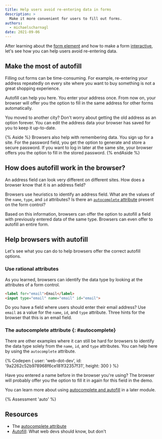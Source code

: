 ```yaml
---
title: Help users avoid re-entering data in forms
description: >
  Make it more convenient for users to fill out forms.
authors:
  - michaelscharnagl
date: 2021-09-06
---
```


After learning about the
[form element](/learn/forms/form-element) and how to make a form
[interactive](/learn/forms/form-fields),
let's see how you can help users avoid re-entering data.

## Make the most of autofill

Filling out forms can be time-consuming.
For example, re-entering your address repeatedly on every site where you want to buy something is not a great shopping experience.

Autofill can help you here.
You enter your address once.
From now on, your browser will offer you the option to fill in the same address for other forms automatically.

You moved to another city?
Don't worry about getting the old address as an option forever.
You can edit the address data your browser has saved for you to keep it up-to-date.

{% Aside %}
Browsers also help with remembering data. You sign up for a site.
For the password field, you get the option to generate and store a secure password.
If you want to log in later at the same site, your browser offers you the option to fill in the stored password.
{% endAside %}

## How does autofill work in the browser?

An address field can look very different on different sites.
How does a browser know that it is an address field?

Browsers use
heuristics to identify an address field.
What are the values of the `name`, `type`, and `id` attributes?
Is there an [`autocomplete` attribute](/learn/forms/auto#autocomplete) present on the form control?

Based on this information,
browsers can offer the option to autofill a field with previously entered data of the same type.
Browsers can even offer to autofill an entire form.

## Help browsers with autofill

Let's see what you can do to help browsers offer the correct autofill options.

### Use rational attributes

As you learned, browsers can identify the data type by looking at the attributes of a form control.

```html
<label for="email">Email</label>
<input type="email" name="email" id="email">
```
Do you have a field where users should enter their email address?
Use `email` as a value for the `name`, `id`, and `type` attribute.
Three hints for the browser that this is an email field.

### The autocomplete attribute {: #autocomplete}

There are other examples where it can still be hard for browsers to identify the data type solely from the `name`, `id`, and `type` attributes.
You can help here by using the `autocomplete` attribute.

{% Codepen {
  user: 'web-dot-dev',
  id: '9a2262c52b978968f6ce181f32357f31',
  height: 300
} %}

Have you entered a name before in the browser you're using?
The browser will probably offer you the option to fill it in again for this field in the demo.

You can learn more about using
[autocomplete and autofill](/learn/forms/autofill) in a later module.

{% Assessment 'auto' %}

## Resources

- The [autocomplete attribute](https://developer.mozilla.org/docs/Web/HTML/Attributes/autocomplete)
- [Autofill](https://cloudfour.com/thinks/autofill-what-web-devs-should-know-but-dont): What web devs should know, but don't

